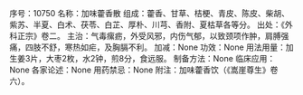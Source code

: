 序号：10750
名称：加味藿香散
组成：藿香、甘草、桔梗、青皮、陈皮、柴胡、紫苏、半夏、白术、茯苓、白芷、厚朴、川芎、香附、夏枯草各等分。
出处：《外科正宗》卷二。
主治：气毒瘰疬，外受风邪，内伤气郁，以致颈项作肿，肩膊强痛，四肢不舒，寒热如疟，及胸膈不利。
加减：None
功效：None
用法用量：加生姜3片，大枣2枚，水2钟，煎8分，食远服。
制备方法：None
临床应用：None
各家论述：None
用药禁忌：None
附注：加味藿香饮（《嵩崖尊生》卷六）。
